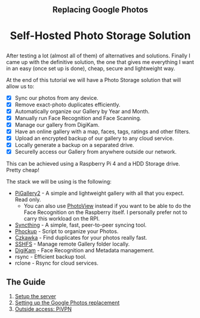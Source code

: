 ## <p align="center"> Replacing Google Photos </p>
# <p align="center"> Self-Hosted Photo Storage Solution </p>
After testing a lot (almost all of them) of alternatives and solutions. Finally I came up with the definitive solution, the one that gives me everything I want in an easy (once set up is done), cheap, secure and lightweight way.

At the end of this tutorial we will have a Photo Storage solution that will allow us to:

- [x] Sync our photos from any device.  
- [x] Remove exact-photo duplicates efficiently.  
- [x] Automatically organize our Gallery by Year and Month.  
- [x] Manually run Face Recognition and Face Scanning.  
- [x] Manage our gallery from DigiKam.  
- [x] Have an online gallery with a map, faces, tags, ratings and other filters.  
- [x] Upload an encrypted backup of our gallery to any cloud service.  
- [x] Locally generate a backup on a separated drive.  
- [x] Securelly access our Gallery from anywhere outside our network.  

This can be achieved using a Raspberry Pi 4 and a HDD Storage drive. Pretty cheap!

The stack we will be using is the following:

- [PiGallery2](https://github.com/bpatrik/pigallery2) - A simple and lightweight gallery with all that you expect. Read only.  
  - You can also use [PhotoView](https://github.com/photoview/photoview) instead if you want to be able to do the Face Recognition on the Raspberry itself. I personally prefer not to carry this workload on the RPI.
- [Syncthing](https://syncthing.net/) - A simple, fast, peer-to-peer syncing tool.  
- [Phockup](https://github.com/ivandokov/phockup) - Script to organize your Photos.  
- [Czkawka](https://github.com/qarmin/czkawka) - Find duplicates for your photos really fast.
- [SSHFS](https://github.com/libfuse/sshfs) - Manage remote Gallery folder locally.  
- [DigiKam](https://www.digikam.org/) - Face Recognition and Metadata management.  
- rsync - Efficient backup tool.
- rclone - Rsync for cloud services.

## The Guide

1. [Setup the server](https://github.com/pluja/simple-selfhosting/blob/main/01-Setting-Up-The-Server.md#setup-rpi4-server)
2. [Setting up the Google Photos replacement](https://github.com/pluja/simple-selfhosting/blob/main/02-Photo-Storage-Solution.md#replacing-google-photos)
3. [Outside access: PiVPN](https://github.com/pluja/simple-selfhosting/blob/main/03-PiVPN-Convert-Raspi-Into-VPN.md#convert-your-raspberry-into-a-vpn)
